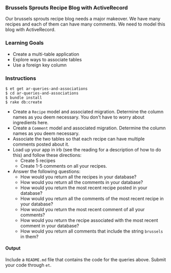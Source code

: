 ### Brussels Sprouts Recipe Blog with ActiveRecord

Our brussels sprouts recipe blog needs a major makeover. We have many recipes and each of them can have many comments. We need to model this blog with ActiveRecord.

### Learning Goals

* Create a multi-table application
* Explore ways to associate tables
* Use a foreign key column

### Instructions

```no-highlight
$ et get ar-queries-and-associations
$ cd ar-queries-and-associations
$ bundle install
$ rake db:create
```

* Create a `Recipe` model and associated migration. Determine the column names as you deem necessary. You don't have to worry about ingredients here.
* Create a `Comment` model and associated migration. Determine the column names as you deem necessary.
* Associate the two tables so that each recipe can have multiple comments posted about it.
* Load up your app in irb (see the reading for a description of how to do this) and follow these directions:
  * Create 5 recipes
  * Create 1-5 comments on all your recipes.
* Answer the following questions:
  * How would you return all the recipes in your database?
  * How would you return all the comments in your database?
  * How would you return the most recent recipe posted in your database?
  * How would you return all the comments of the most recent recipe in your database?
  * How would you return the most recent comment of all your comments?
  * How would you return the recipe associated with the most recent comment in your database?
  * How would you return all comments that include the string `brussels` in them?

#### Output

Include a `README.md` file that contains the code for the queries above. Submit your code through `et`.
